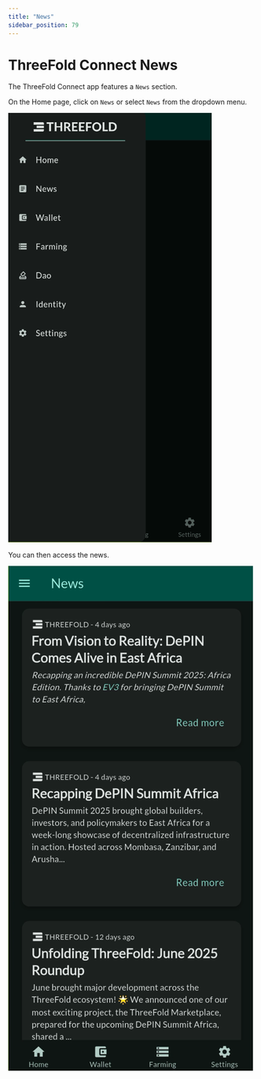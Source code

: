 ```yaml
---
title: "News"
sidebar_position: 79
---
```


# ThreeFold Connect News

The ThreeFold Connect app features a `News` section.

On the Home page, click on `News` or select `News` from the dropdown menu.

![](./img/tfconnect_32.png)

You can then access the news.

![TFConnect](./img/tfconnect_54.png)